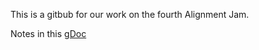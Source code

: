This is a gitbub for our work on the fourth Alignment Jam.

Notes in this [gDoc](https://docs.google.com/document/d/1t2jchH7aYA5d0Bhhg--odONKeYDXdLDLdCkuuv90fH0/edit#heading=h.ck4kd5fejtw8)
